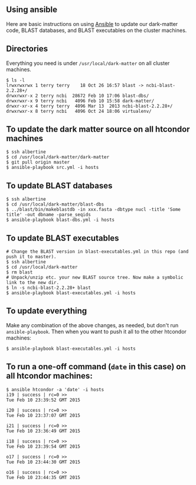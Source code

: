 ## Using ansible

Here are basic instructions on using [Ansible](http://www.ansible.com) to
update our dark-matter code, BLAST databases, and BLAST executables on the
cluster machines.

## Directories

Everything you need is under `/usr/local/dark-matter` on all cluster machines.

    $ ls -l
    lrwxrwxrwx 1 terry terry    18 Oct 26 16:57 blast -> ncbi-blast-2.2.28+/
    drwxrwxr-x 2 terry ncbi  28672 Feb 10 17:06 blast-dbs/
    drwxrwxr-x 9 terry ncbi   4096 Feb 10 15:58 dark-matter/
    drwxr-xr-x 4 terry terry  4096 Mar 13  2013 ncbi-blast-2.2.28+/
    drwxrwxr-x 8 terry ncbi   4096 Oct 24 18:06 virtualenv/

## To update the dark matter source on all htcondor machines

    $ ssh albertine
    $ cd /usr/local/dark-matter/dark-matter
    $ git pull origin master
    $ ansible-playbook src.yml -i hosts

## To update BLAST databases

    $ ssh albertine
    $ cd /usr/local/dark-matter/blast-dbs
    $ ../blast/bin/makeblastdb -in xxx.fasta -dbtype nucl -title 'Some title' -out dbname -parse_seqids
    $ ansible-playbook blast-dbs.yml -i hosts

## To update BLAST executables

    # Change the BLAST version in blast-executables.yml in this repo (and push it to master).
    $ ssh albertine
    $ cd /usr/local/dark-matter
    $ rm blast
    # Unpack/unzip etc. your new BLAST source tree. Now make a symbolic link to the new dir.
    $ ln -s ncbi-blast-2.2.28+ blast
    $ ansible-playbook blast-executables.yml -i hosts

## To update everything

Make any combination of the above changes, as needed, but don't run `ansible-playbook`. Then when
you want to push it all to the other htcondor machines:

    $ ansible-playbook blast-executables.yml -i hosts

## To run a one-off command (`date` in this case) on all htcondor machines:

    $ ansible htcondor -a 'date' -i hosts
    i19 | success | rc=0 >>
    Tue Feb 10 23:39:52 GMT 2015

    i20 | success | rc=0 >>
    Tue Feb 10 23:37:07 GMT 2015

    i21 | success | rc=0 >>
    Tue Feb 10 23:36:49 GMT 2015

    i18 | success | rc=0 >>
    Tue Feb 10 23:39:54 GMT 2015

    o17 | success | rc=0 >>
    Tue Feb 10 23:44:30 GMT 2015

    o16 | success | rc=0 >>
    Tue Feb 10 23:44:35 GMT 2015
